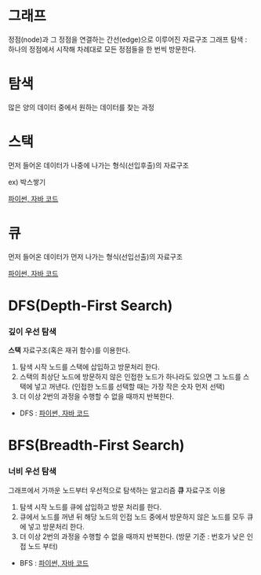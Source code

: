 # 그래프
정점(node)과 그 정점을 연결하는 간선(edge)으로 이루어진 자료구조
그래프 탐색 : 하나의 정점에서 시작해 차례대로 모든 정점들을 한 번씩 방문한다.

# 탐색
많은 양의 데이터 중에서 원하는 데이터를 찾는 과정

# 스택 
먼저 들어온 데이터가 나중에 나가는 형식(선입후출)의 자료구조

ex) 박스쌓기

[파이썬, 자바 코드](https://github.com/siszero/TIL/blob/main/Java/Algorithm/src/DFS%2C%20BFS/Stack.md)

# 큐
먼저 들어온 데이터가 먼저 나가는 형식(선입선출)의 자료구조

[파이썬, 자바 코드](https://github.com/siszero/TIL/blob/main/Java/Algorithm/src/DFS%2C%20BFS/Queue.md)


# DFS(Depth-First Search)
### 깊이 우선 탐색
**스택** 자료구조(혹은 재귀 함수)를 이용한다.
1. 탐색 시작 노드를 스택에 삽입하고 방문처리 한다.
2. 스택의 최상단 노드에 방문하지 않은 인접한 노드가 하나라도 있으면 그 노드를 스택에 넣고 꺼낸다. (인접한 노드를 선택할 때는 가장 작은 숫자 먼저 선택)
3. 더 이상 2번의 과정을 수행할 수 없을 때까지 반복한다.

- DFS : [파이썬, 자바 코드](https://github.com/siszero/TIL/blob/main/Java/Algorithm/src/DFS%2C%20BFS/DFS.md)


# BFS(Breadth-First Search)
### 너비 우선 탐색
그래프에서 가까운 노드부터 우선적으로 탐색하는 알고리즘
**큐** 자료구조 이용
1. 탐색 시작 노드를 큐에 삽입하고 방문 처리를 한다.
2. 큐에서 노드를 꺼낸 뒤 해당 노드의 인접 노드 중에서 방문하지 않은 노드를 모두 큐에 넣고 방문처리 한다.
3. 더 이상 2번의 과정을 수행할 수 없을 때까지 반복한다.
(방문 기준 : 번호가 낮은 인접 노드 부터)

- BFS : [파이썬, 자바 코드](https://github.com/siszero/TIL/blob/main/Java/Algorithm/src/DFS%2C%20BFS/BFS.md)